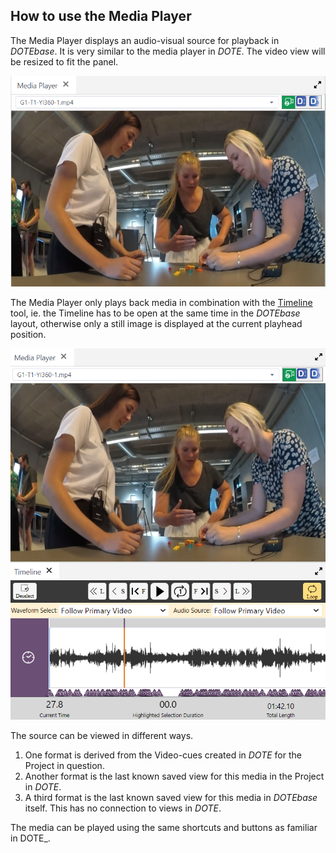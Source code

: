 ## How to use the Media Player

The Media Player displays an audio-visual source for playback in _DOTEbase_.
It is very similar to the media player in _DOTE_.
The video view will be resized to fit the panel.

[![Media player](images/mediaplayer/player.png)](images/mediaplayer/player.png)

The Media Player only plays back media in combination with the [Timeline](timeline.md) tool, ie. the Timeline has to be open at the same time in the _DOTEbase_ layout, otherwise only a still image is displayed at the current playhead position.

[![Media player](images/mediaplayer/player-timeline.png)](images/mediaplayer/player-timeline.png)

The source can be viewed in different ways.

1. One format is derived from the Video-cues created in _DOTE_ for the Project in question.
2. Another format is the last known saved view for this media in the Project in _DOTE_.
3. A third format is the last known saved view for this media in _DOTEbase_ itself.
This has no connection to views in _DOTE_.

The media can be played using the same shortcuts and buttons as familiar in DOTE_.

